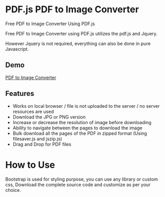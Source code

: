 # PDF.js PDF to Image Converter
Free PDF to Image Converter Using PDF.js

Free PDF to Image Converter using PDF.js utilizes the pdf.js and Jquery.

However Jquery is not required, everything can also be done in pure Javascript.

## Demo
[PDF to Image Converter]

## Features
- Works on local browser / file is not uploaded to the server / no server resources are used
- Download the JPG or PNG version
- Increase or decrease the resolution of image before downloading
- Ability to navigate between the pages to download the image
- Bulk download all the pages of the PDF in zipped format (Using filesaver.js and jszip.js)
- Drag and Drop for PDF files

# How to Use
Bootstrap is used for styling purpose, you can use any library or custom css, Download the complete source code and customize as per your choice.

[PDF to Image Converter]: <https://1pdf.in/pdf-to-image/>
